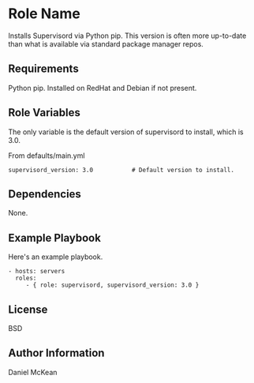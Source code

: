 Role Name
========

Installs Supervisord via Python pip.
This version is often more up-to-date than what is available via standard package manager repos.

Requirements
------------

Python pip.  Installed on RedHat and Debian if not present.

Role Variables
--------------

The only variable is the default version of supervisord to install, which is 3.0.

From defaults/main.yml

    supervisord_version: 3.0           # Default version to install.


Dependencies
------------

None.

Example Playbook
-------------------------

Here's an example playbook.

    - hosts: servers
      roles:
         - { role: supervisord, supervisord_version: 3.0 }

License
-------

BSD

Author Information
------------------

Daniel McKean
